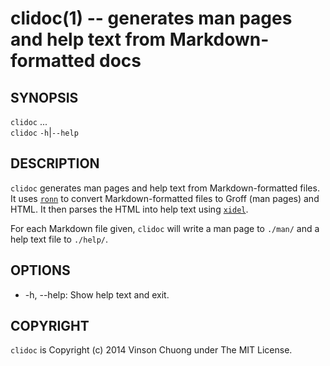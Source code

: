# clidoc(1) -- generates man pages and help text from Markdown-formatted docs

## SYNOPSIS
`clidoc` <file>...<br>
`clidoc` `-h`|`--help`<br>

## DESCRIPTION
`clidoc` generates man pages and help text from Markdown-formatted files. It
uses [`ronn`](https://github.com/rtomayko/ronn) to convert Markdown-formatted
files to Groff (man pages) and HTML. It then parses the HTML into help text
using [`xidel`](http://videlibri.sourceforge.net/xidel.html).

For each Markdown file given, `clidoc` will write a man page to `./man/` and a
help text file to `./help/`.

## OPTIONS
* -h, --help:
  Show help text and exit.

## COPYRIGHT
`clidoc` is Copyright (c) 2014 Vinson Chuong under The MIT License.
